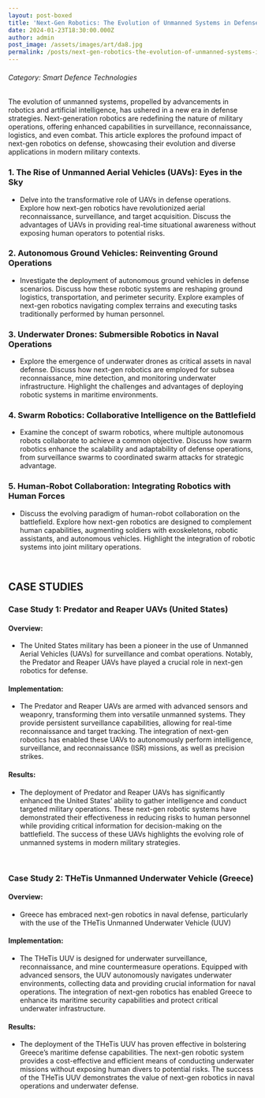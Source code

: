 ```yaml
---
layout: post-boxed
title: 'Next-Gen Robotics: The Evolution of Unmanned Systems in Defense'
date: 2024-01-23T18:30:00.000Z
author: admin
post_image: /assets/images/art/da8.jpg
permalink: /posts/next-gen-robotics-the-evolution-of-unmanned-systems-in-defense
---
```


###### Category: Smart Defence Technologies

The evolution of unmanned systems, propelled by advancements in robotics and artificial intelligence, has ushered in a new era in defense strategies. Next-generation robotics are redefining the nature of military operations, offering enhanced capabilities in surveillance, reconnaissance, logistics, and even combat. This article explores the profound impact of next-gen robotics on defense, showcasing their evolution and diverse applications in modern military contexts.

### 1. The Rise of Unmanned Aerial Vehicles (UAVs): Eyes in the Sky

* Delve into the transformative role of UAVs in defense operations. Explore how next-gen robotics have revolutionized aerial reconnaissance, surveillance, and target acquisition. Discuss the advantages of UAVs in providing real-time situational awareness without exposing human operators to potential risks.

### 2. Autonomous Ground Vehicles: Reinventing Ground Operations

* Investigate the deployment of autonomous ground vehicles in defense scenarios. Discuss how these robotic systems are reshaping ground logistics, transportation, and perimeter security. Explore examples of next-gen robotics navigating complex terrains and executing tasks traditionally performed by human personnel.

### 3. Underwater Drones: Submersible Robotics in Naval Operations

* Explore the emergence of underwater drones as critical assets in naval defense. Discuss how next-gen robotics are employed for subsea reconnaissance, mine detection, and monitoring underwater infrastructure. Highlight the challenges and advantages of deploying robotic systems in maritime environments.

### 4. Swarm Robotics: Collaborative Intelligence on the Battlefield

* Examine the concept of swarm robotics, where multiple autonomous robots collaborate to achieve a common objective. Discuss how swarm robotics enhance the scalability and adaptability of defense operations, from surveillance swarms to coordinated swarm attacks for strategic advantage.

### 5. Human-Robot Collaboration: Integrating Robotics with Human Forces

* Discuss the evolving paradigm of human-robot collaboration on the battlefield. Explore how next-gen robotics are designed to complement human capabilities, augmenting soldiers with exoskeletons, robotic assistants, and autonomous vehicles. Highlight the integration of robotic systems into joint military operations.

<br>

## CASE STUDIES

### Case Study 1: Predator and Reaper UAVs (United States)

#### Overview:

* The United States military has been a pioneer in the use of Unmanned Aerial Vehicles (UAVs) for surveillance and combat operations. Notably, the Predator and Reaper UAVs have played a crucial role in next-gen robotics for defense.

#### Implementation:

* The Predator and Reaper UAVs are armed with advanced sensors and weaponry, transforming them into versatile unmanned systems. They provide persistent surveillance capabilities, allowing for real-time reconnaissance and target tracking. The integration of next-gen robotics has enabled these UAVs to autonomously perform intelligence, surveillance, and reconnaissance (ISR) missions, as well as precision strikes.

#### Results:

* The deployment of Predator and Reaper UAVs has significantly enhanced the United States’ ability to gather intelligence and conduct targeted military operations. These next-gen robotic systems have demonstrated their effectiveness in reducing risks to human personnel while providing critical information for decision-making on the battlefield. The success of these UAVs highlights the evolving role of unmanned systems in modern military strategies.

<br>

### Case Study 2: THeTis Unmanned Underwater Vehicle (Greece)

#### Overview:

* Greece has embraced next-gen robotics in naval defense, particularly with the use of the THeTis Unmanned Underwater Vehicle (UUV)

#### Implementation:

* The THeTis UUV is designed for underwater surveillance, reconnaissance, and mine countermeasure operations. Equipped with advanced sensors, the UUV autonomously navigates underwater environments, collecting data and providing crucial information for naval operations. The integration of next-gen robotics has enabled Greece to enhance its maritime security capabilities and protect critical underwater infrastructure.

#### Results:

* The deployment of the THeTis UUV has proven effective in bolstering Greece’s maritime defense capabilities. The next-gen robotic system provides a cost-effective and efficient means of conducting underwater missions without exposing human divers to potential risks. The success of the THeTis UUV demonstrates the value of next-gen robotics in naval operations and underwater defense.
